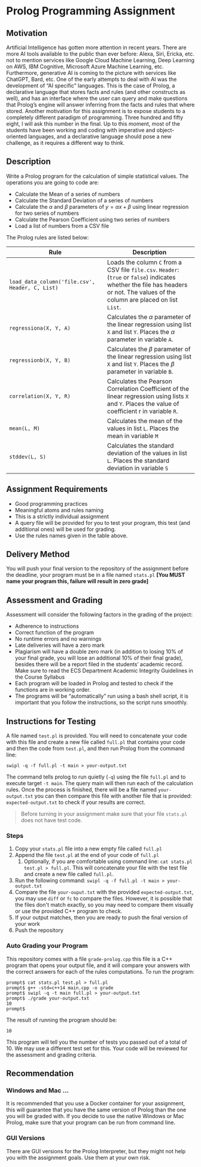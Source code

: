# Prolog Programming Assignment

## Motivation
Artificial Intelligence has gotten more attention in recent years. There are more AI tools available to the public than ever before: Alexa, Siri, Ericka, etc. not to mention services like Google Cloud Machine Learning, Deep Learning on AWS, IBM Cognitive, Microsoft Azure Machine Learning, etc. Furthermore, generative AI is coming to the picture with services like ChatGPT, Bard, etc. One of the early attempts to deal with AI was the development of “AI specific” languages. This is the case of Prolog, a declarative language that stores facts and rules (and other constructs as well), and has an interface where the user can query and make questions that Prolog’s engine will answer inferring from the facts and rules that where stored.
Another motivation for this assignment is to expose students to a completely different paradigm of programming. Three hundred and fifty eight, I will ask this number in the final. Up to this moment, most of the students have been working and coding with imperative and object-oriented languages, and a declarative language should pose a new challenge, as it requires a different way to think.

## Description
Write a Prolog program for the calculation of simple statistical values. The operations you are going to code are:
- Calculate the Mean of a series of numbers
- Calculate the Standard Deviation of a series of numbers
- Calculate the $\alpha$ and $\beta$ parameters of $y = \alpha x + \beta$ using linear regression for two series of numbers
- Calculate the Pearson Coefficient using two series of numbers
- Load a list of numbers from a CSV file

The Prolog rules are listed below:

| Rule | Description |
| ---- | ----------- |
|`load_data_column('file.csv', Header, C, List)` |Loads the column `C` from a CSV file `file.csv`. `Header`: (`true` or `false`) indicates whether the file has headers or not. The values of the column are placed on list `List`. |
|`regressiona(X, Y, A)` | Calculates the $\alpha$ parameter of the linear regression using list `X` and list `Y`. Places the $\alpha$ parameter in variable `A`. |
|`regressionb(X, Y, B)` | Calculates the $\beta$ parameter of the linear regression using list `X` and list `Y`. Places the $\beta$ parameter in variable `B`.|
|`correlation(X, Y, R)` | Calculates the Pearson Correlation Coefficient of the linear regression using lists `X` and `Y`. Places the value of coefficient r in variable `R`. |
|`mean(L, M)` | Calculates the mean of the values in list `L`. Places the mean in variable `M`  |
|`stddev(L, S)` | Calculates the standard deviation of the values in list `L`. Places the standard deviation in variable `S`|

## Assignment Requirements
-	Good programming practices
- Meaningful atoms and rules naming
-	This is a strictly individual assignment
-	A query file will be provided for you to test your program, this test (and additional ones) will be used for grading.
-	Use the rules names given in the table above.

## Delivery Method
You will push your final version to the repository of the assignment before the deadline, your program must be in a file named `stats.pl`  **[You MUST name your program this, failure will result in zero grade]**

## Assessment and Grading
Assessment will consider the following factors in the grading of the project:
-	Adherence to instructions
-	Correct function of the program
-	No runtime errors and no warnings
-	Late deliveries will have a zero mark
-	Plagiarism will have a double zero mark (in addition to losing 10% of your final grade, you will lose an additional 10% of their final grade), besides there will be a report filed in the students’ academic record. Make sure to read the ECS Department Academic Integrity Guidelines in the Course Syllabus
-	Each program will be loaded in Prolog and tested to check if the functions are in working order.
-	The programs will be “automatically” run using a bash shell script, it is important that you follow the instructions, so the script runs smoothly.


## Instructions for Testing
A file named `test.pl` is provided. You will need to concatenate your code with this file and create a new file called `full.pl` that contains your code and then the code from `test.pl`, and then run Prolog from the command line:  

`swipl -q -f full.pl -t main > your-output.txt`

The command tells prolog to run quietly (`-q`) using the file `full.pl` and to execute target `-t main`. The query main will then run each of the calculation rules. Once the process is finished, there will be a file named `your-output.txt` you can then compare this file with another file that is provided: `expected-output.txt` to check if your results are correct. 
> Before turning in your assignment make sure that your file `stats.pl` does not have test code.

### Steps
1. Copy your `stats.pl` file into a new empty file called `full.pl`
2. Append the file `test.pl` at the end of your code of `full.pl`
   1. Optionally, if you are comfortable using command line: `cat stats.pl test.pl > full.pl`. This will concatenate your file with the test file and create a new file called `full.pl`.
3. Run the following command:
    `swipl -q -f full.pl -t main > your-output.txt`
4. Compare the file `your-ouput.txt` with the provided `expected-output.txt`, you may use `diff` or `fc` to compare the files. However, it is possible that the files don't match exactly, so you may need to compare them visually or use the provided C++ program to check.
5. If your output matches, then you are ready to push the final version of your work
6. Push the repository  

### Auto Grading your Program
This repository comes with a file `grade-prolog.cpp` this file is a C++ program that opens your output file, and it will compare your answers with the correct answers for each of the rules computations. To run the program:
```shell
prompt$ cat stats.pl test.pl > full.pl
prompt$ g++ -std=c++14 main.cpp -o grade
prompt$ swipl -q -t main full.pl > your-output.txt
prompt$ ./grade your-output.txt
10
prompt$ 
```

The result of running the program should be:
```shell
10
```

This program will tell you the number of tests you passed out of a total of 10. We may use a different test set for this. Your code will be reviewed for the assessment and grading criteria.

## Recommendation

### Windows and Mac ...
It is recommended that you use a Docker container for your assignment, this will guarantee that you have the same version of Prolog than the one you will be graded with. If you decide to use the native Windows or Mac Prolog, make sure that your program can be run from command line.

### GUI Versions
There are GUI versions for the Prolog Interpreter, but they might not help you with the assignment goals. Use them at your own risk.

